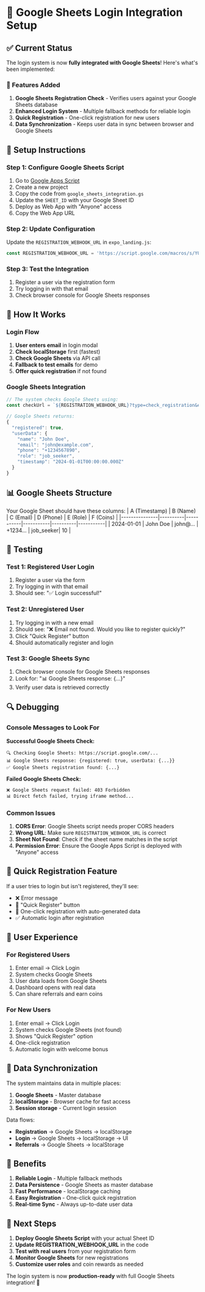 # 🔗 Google Sheets Login Integration Setup

## ✅ Current Status
The login system is now **fully integrated with Google Sheets**! Here's what's been implemented:

### 🎯 Features Added
1. **Google Sheets Registration Check** - Verifies users against your Google Sheets database
2. **Enhanced Login System** - Multiple fallback methods for reliable login
3. **Quick Registration** - One-click registration for new users
4. **Data Synchronization** - Keeps user data in sync between browser and Google Sheets

## 🚀 Setup Instructions

### Step 1: Configure Google Sheets Script
1. Go to [Google Apps Script](https://script.google.com)
2. Create a new project
3. Copy the code from `google_sheets_integration.gs`
4. Update the `SHEET_ID` with your Google Sheet ID
5. Deploy as Web App with "Anyone" access
6. Copy the Web App URL

### Step 2: Update Configuration
Update the `REGISTRATION_WEBHOOK_URL` in `expo_landing.js`:

```javascript
const REGISTRATION_WEBHOOK_URL = 'https://script.google.com/macros/s/YOUR_ACTUAL_SCRIPT_ID/exec';
```

### Step 3: Test the Integration
1. Register a user via the registration form
2. Try logging in with that email
3. Check browser console for Google Sheets responses

## 🔧 How It Works

### Login Flow
1. **User enters email** in login modal
2. **Check localStorage** first (fastest)
3. **Check Google Sheets** via API call
4. **Fallback to test emails** for demo
5. **Offer quick registration** if not found

### Google Sheets Integration
```javascript
// The system checks Google Sheets using:
const checkUrl = `${REGISTRATION_WEBHOOK_URL}?type=check_registration&email=${email}`;

// Google Sheets returns:
{
  "registered": true,
  "userData": {
    "name": "John Doe",
    "email": "john@example.com",
    "phone": "+1234567890",
    "role": "job_seeker",
    "timestamp": "2024-01-01T00:00:00.000Z"
  }
}
```

## 📊 Google Sheets Structure

Your Google Sheet should have these columns:
| A (Timestamp) | B (Name) | C (Email) | D (Phone) | E (Role) | F (Coins) |
|---------------|----------|-----------|-----------|----------|-----------|
| 2024-01-01    | John Doe | john@...  | +1234...  | job_seeker| 10        |

## 🧪 Testing

### Test 1: Registered User Login
1. Register a user via the form
2. Try logging in with that email
3. Should see: "✅ Login successful!"

### Test 2: Unregistered User
1. Try logging in with a new email
2. Should see: "❌ Email not found. Would you like to register quickly?"
3. Click "Quick Register" button
4. Should automatically register and login

### Test 3: Google Sheets Sync
1. Check browser console for Google Sheets responses
2. Look for: "📊 Google Sheets response: {...}"
3. Verify user data is retrieved correctly

## 🔍 Debugging

### Console Messages to Look For
**Successful Google Sheets Check:**
```
🔍 Checking Google Sheets: https://script.google.com/...
📊 Google Sheets response: {registered: true, userData: {...}}
✅ Google Sheets registration found: {...}
```

**Failed Google Sheets Check:**
```
❌ Google Sheets request failed: 403 Forbidden
📊 Direct fetch failed, trying iframe method...
```

### Common Issues

1. **CORS Error**: Google Sheets script needs proper CORS headers
2. **Wrong URL**: Make sure `REGISTRATION_WEBHOOK_URL` is correct
3. **Sheet Not Found**: Check if the sheet name matches in the script
4. **Permission Error**: Ensure the Google Apps Script is deployed with "Anyone" access

## 🎯 Quick Registration Feature

If a user tries to login but isn't registered, they'll see:
- ❌ Error message
- 🚀 "Quick Register" button
- 📝 One-click registration with auto-generated data
- ✅ Automatic login after registration

## 📱 User Experience

### For Registered Users
1. Enter email → Click Login
2. System checks Google Sheets
3. User data loads from Google Sheets
4. Dashboard opens with real data
5. Can share referrals and earn coins

### For New Users
1. Enter email → Click Login
2. System checks Google Sheets (not found)
3. Shows "Quick Register" option
4. One-click registration
5. Automatic login with welcome bonus

## 🔄 Data Synchronization

The system maintains data in multiple places:
1. **Google Sheets** - Master database
2. **localStorage** - Browser cache for fast access
3. **Session storage** - Current login session

Data flows:
- **Registration** → Google Sheets → localStorage
- **Login** → Google Sheets → localStorage → UI
- **Referrals** → Google Sheets → localStorage

## 🎉 Benefits

1. **Reliable Login** - Multiple fallback methods
2. **Data Persistence** - Google Sheets as master database
3. **Fast Performance** - localStorage caching
4. **Easy Registration** - One-click quick registration
5. **Real-time Sync** - Always up-to-date user data

## 🚀 Next Steps

1. **Deploy Google Sheets Script** with your actual Sheet ID
2. **Update REGISTRATION_WEBHOOK_URL** in the code
3. **Test with real users** from your registration form
4. **Monitor Google Sheets** for new registrations
5. **Customize user roles** and coin rewards as needed

The login system is now **production-ready** with full Google Sheets integration! 🎉
